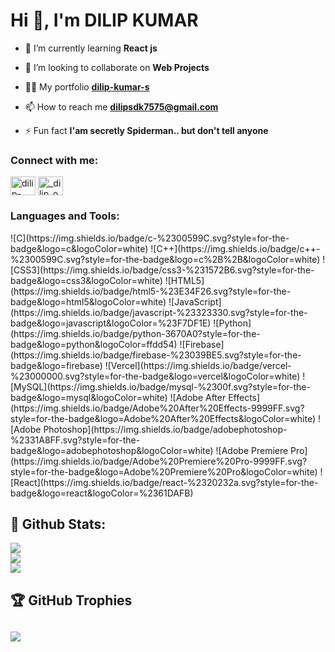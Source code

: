 <h1>Hi 👋, I'm DILIP KUMAR</h1>

- 🌱 I’m currently learning **React js**

- 👯 I’m looking to collaborate on **Web Projects**

- 👨‍💻 My portfolio **[dilip-kumar-s](https://dilip-kumar-s.web.app/)**

- 📫 How to reach me **dilipsdk7575@gmail.com**

- ⚡ Fun fact **I'am secretly Spiderman.. but don't tell anyone**

<h3 align="left">Connect with me:</h3>
<p align="left">
<a href="https://linkedin.com/in/dilip-kumar-s-a290461aa" target="blank"><img align="center" src="https://raw.githubusercontent.com/rahuldkjain/github-profile-readme-generator/master/src/images/icons/Social/linked-in-alt.svg" alt="dilip-kumar-s-a290461aa" height="30" width="40" /></a>
<a href="https://instagram.com/_dilip_o57" target="blank"><img align="center" src="https://raw.githubusercontent.com/rahuldkjain/github-profile-readme-generator/master/src/images/icons/Social/instagram.svg" alt="_dilip_o57" height="30" width="40" /></a>
</p>

<h3 align="left">Languages and Tools:</h3>
![C](https://img.shields.io/badge/c-%2300599C.svg?style=for-the-badge&logo=c&logoColor=white) ![C++](https://img.shields.io/badge/c++-%2300599C.svg?style=for-the-badge&logo=c%2B%2B&logoColor=white) ![CSS3](https://img.shields.io/badge/css3-%231572B6.svg?style=for-the-badge&logo=css3&logoColor=white) ![HTML5](https://img.shields.io/badge/html5-%23E34F26.svg?style=for-the-badge&logo=html5&logoColor=white) ![JavaScript](https://img.shields.io/badge/javascript-%23323330.svg?style=for-the-badge&logo=javascript&logoColor=%23F7DF1E) ![Python](https://img.shields.io/badge/python-3670A0?style=for-the-badge&logo=python&logoColor=ffdd54) ![Firebase](https://img.shields.io/badge/firebase-%23039BE5.svg?style=for-the-badge&logo=firebase) ![Vercel](https://img.shields.io/badge/vercel-%23000000.svg?style=for-the-badge&logo=vercel&logoColor=white) ![MySQL](https://img.shields.io/badge/mysql-%2300f.svg?style=for-the-badge&logo=mysql&logoColor=white) ![Adobe After Effects](https://img.shields.io/badge/Adobe%20After%20Effects-9999FF.svg?style=for-the-badge&logo=Adobe%20After%20Effects&logoColor=white) ![Adobe Photoshop](https://img.shields.io/badge/adobephotoshop-%2331A8FF.svg?style=for-the-badge&logo=adobephotoshop&logoColor=white) ![Adobe Premiere Pro](https://img.shields.io/badge/Adobe%20Premiere%20Pro-9999FF.svg?style=for-the-badge&logo=Adobe%20Premiere%20Pro&logoColor=white) ![React](https://img.shields.io/badge/react-%2320232a.svg?style=for-the-badge&logo=react&logoColor=%2361DAFB)

## 🌵 Github Stats:
![](https://github-readme-stats.vercel.app/api?username=dilipkumars7&theme=default&hide_border=false&include_all_commits=true&count_private=true)<br/>
![](https://github-readme-streak-stats.herokuapp.com/?user=dilipkumars7&theme=default&hide_border=false)<br/>
![](https://github-readme-stats.vercel.app/api/top-langs/?username=dilipkumars7&theme=default&hide_border=false&include_all_commits=true&count_private=true&layout=compact)

## 🏆 GitHub Trophies
![](https://github-profile-trophy.vercel.app/?username=dilipkumars7&theme=radical&no-frame=false&no-bg=true&margin-w=4)
---
